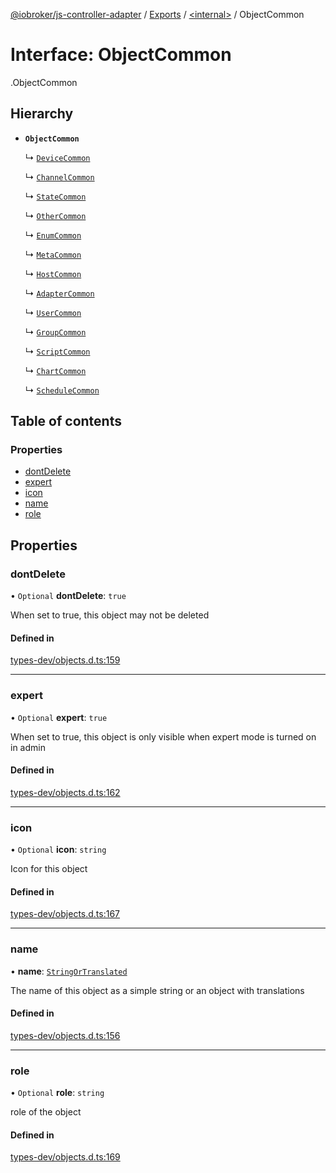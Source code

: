 [@iobroker/js-controller-adapter](../README.md) / [Exports](../modules.md) / [<internal\>](../modules/internal_.md) / ObjectCommon

# Interface: ObjectCommon

[<internal>](../modules/internal_.md).ObjectCommon

## Hierarchy

- **`ObjectCommon`**

  ↳ [`DeviceCommon`](internal_.DeviceCommon.md)

  ↳ [`ChannelCommon`](internal_.ChannelCommon.md)

  ↳ [`StateCommon`](internal_.StateCommon.md)

  ↳ [`OtherCommon`](internal_.OtherCommon.md)

  ↳ [`EnumCommon`](internal_.EnumCommon.md)

  ↳ [`MetaCommon`](internal_.MetaCommon.md)

  ↳ [`HostCommon`](internal_.HostCommon.md)

  ↳ [`AdapterCommon`](internal_.AdapterCommon.md)

  ↳ [`UserCommon`](internal_.UserCommon.md)

  ↳ [`GroupCommon`](internal_.GroupCommon.md)

  ↳ [`ScriptCommon`](internal_.ScriptCommon.md)

  ↳ [`ChartCommon`](internal_.ChartCommon.md)

  ↳ [`ScheduleCommon`](internal_.ScheduleCommon.md)

## Table of contents

### Properties

- [dontDelete](internal_.ObjectCommon.md#dontdelete)
- [expert](internal_.ObjectCommon.md#expert)
- [icon](internal_.ObjectCommon.md#icon)
- [name](internal_.ObjectCommon.md#name)
- [role](internal_.ObjectCommon.md#role)

## Properties

### dontDelete

• `Optional` **dontDelete**: ``true``

When set to true, this object may not be deleted

#### Defined in

[types-dev/objects.d.ts:159](https://github.com/ioBroker/ioBroker.js-controller/blob/3d56f861/packages/types-dev/objects.d.ts#L159)

___

### expert

• `Optional` **expert**: ``true``

When set to true, this object is only visible when expert mode is turned on in admin

#### Defined in

[types-dev/objects.d.ts:162](https://github.com/ioBroker/ioBroker.js-controller/blob/3d56f861/packages/types-dev/objects.d.ts#L162)

___

### icon

• `Optional` **icon**: `string`

Icon for this object

#### Defined in

[types-dev/objects.d.ts:167](https://github.com/ioBroker/ioBroker.js-controller/blob/3d56f861/packages/types-dev/objects.d.ts#L167)

___

### name

• **name**: [`StringOrTranslated`](../modules/internal_.md#stringortranslated)

The name of this object as a simple string or an object with translations

#### Defined in

[types-dev/objects.d.ts:156](https://github.com/ioBroker/ioBroker.js-controller/blob/3d56f861/packages/types-dev/objects.d.ts#L156)

___

### role

• `Optional` **role**: `string`

role of the object

#### Defined in

[types-dev/objects.d.ts:169](https://github.com/ioBroker/ioBroker.js-controller/blob/3d56f861/packages/types-dev/objects.d.ts#L169)
